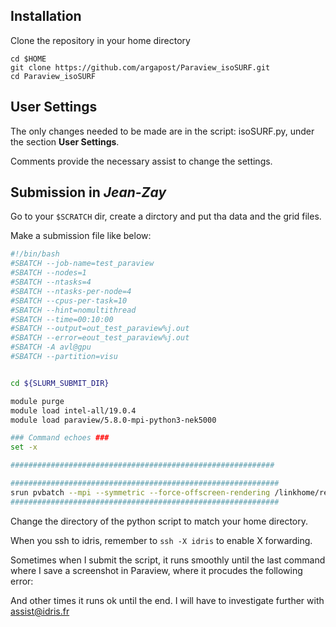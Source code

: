 ## Installation

Clone the repository in your home directory

```console
cd $HOME
git clone https://github.com/argapost/Paraview_isoSURF.git
cd Paraview_isoSURF
```

## User Settings

The only changes needed to be made are in the script: isoSURF.py, under the section **User Settings**.

Comments provide the necessary assist to change the settings.

## Submission in _Jean-Zay_

Go to your `$SCRATCH` dir, create a dirctory and put tha data and the grid files.

Make a submission file like below:

```bash
#!/bin/bash
#SBATCH --job-name=test_paraview
#SBATCH --nodes=1
#SBATCH --ntasks=4
#SBATCH --ntasks-per-node=4
#SBATCH --cpus-per-task=10
#SBATCH --hint=nomultithread
#SBATCH --time=00:10:00
#SBATCH --output=out_test_paraview%j.out
#SBATCH --error=eout_test_paraview%j.out
#SBATCH -A avl@gpu
#SBATCH --partition=visu


cd ${SLURM_SUBMIT_DIR}

module purge
module load intel-all/19.0.4
module load paraview/5.8.0-mpi-python3-nek5000

### Command echoes ###
set -x

###########################################################  

############################################################
srun pvbatch --mpi --symmetric --force-offscreen-rendering /linkhome/rech/genlfl01/ulj39ir/scripts/post_process/Paraview_isoSURF/isoSURF.py
############################################################ 

```
Change the directory of the python script to match your home directory.

When you ssh to idris, remember to ```ssh -X idris``` to enable X forwarding.

Sometimes when I submit the script, it runs smoothly until the last command where I save a screenshot in Paraview, where it procudes the following error:

And other times it runs ok until the end. I will have to investigate further with assist@idris.fr



